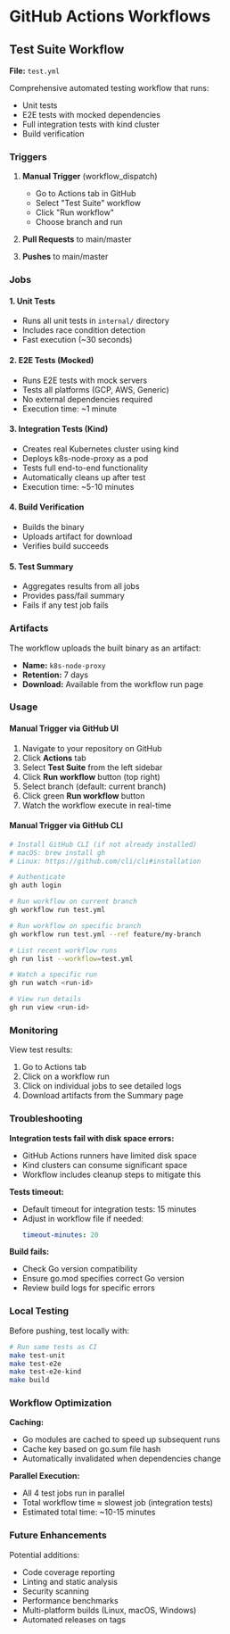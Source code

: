 # GitHub Actions Workflows

## Test Suite Workflow

**File:** `test.yml`

Comprehensive automated testing workflow that runs:
- Unit tests
- E2E tests with mocked dependencies
- Full integration tests with kind cluster
- Build verification

### Triggers

1. **Manual Trigger** (workflow_dispatch)
   - Go to Actions tab in GitHub
   - Select "Test Suite" workflow
   - Click "Run workflow"
   - Choose branch and run

2. **Pull Requests** to main/master
3. **Pushes** to main/master

### Jobs

#### 1. Unit Tests
- Runs all unit tests in `internal/` directory
- Includes race condition detection
- Fast execution (~30 seconds)

#### 2. E2E Tests (Mocked)
- Runs E2E tests with mock servers
- Tests all platforms (GCP, AWS, Generic)
- No external dependencies required
- Execution time: ~1 minute

#### 3. Integration Tests (Kind)
- Creates real Kubernetes cluster using kind
- Deploys k8s-node-proxy as a pod
- Tests full end-to-end functionality
- Automatically cleans up after test
- Execution time: ~5-10 minutes

#### 4. Build Verification
- Builds the binary
- Uploads artifact for download
- Verifies build succeeds

#### 5. Test Summary
- Aggregates results from all jobs
- Provides pass/fail summary
- Fails if any test job fails

### Artifacts

The workflow uploads the built binary as an artifact:
- **Name:** `k8s-node-proxy`
- **Retention:** 7 days
- **Download:** Available from the workflow run page

### Usage

#### Manual Trigger via GitHub UI

1. Navigate to your repository on GitHub
2. Click **Actions** tab
3. Select **Test Suite** from the left sidebar
4. Click **Run workflow** button (top right)
5. Select branch (default: current branch)
6. Click green **Run workflow** button
7. Watch the workflow execute in real-time

#### Manual Trigger via GitHub CLI

```bash
# Install GitHub CLI (if not already installed)
# macOS: brew install gh
# Linux: https://github.com/cli/cli#installation

# Authenticate
gh auth login

# Run workflow on current branch
gh workflow run test.yml

# Run workflow on specific branch
gh workflow run test.yml --ref feature/my-branch

# List recent workflow runs
gh run list --workflow=test.yml

# Watch a specific run
gh run watch <run-id>

# View run details
gh run view <run-id>
```

### Monitoring

View test results:
1. Go to Actions tab
2. Click on a workflow run
3. Click on individual jobs to see detailed logs
4. Download artifacts from the Summary page

### Troubleshooting

**Integration tests fail with disk space errors:**
- GitHub Actions runners have limited disk space
- Kind clusters can consume significant space
- Workflow includes cleanup steps to mitigate this

**Tests timeout:**
- Default timeout for integration tests: 15 minutes
- Adjust in workflow file if needed:
  ```yaml
  timeout-minutes: 20
  ```

**Build fails:**
- Check Go version compatibility
- Ensure go.mod specifies correct Go version
- Review build logs for specific errors

### Local Testing

Before pushing, test locally with:

```bash
# Run same tests as CI
make test-unit
make test-e2e
make test-e2e-kind
make build
```

### Workflow Optimization

**Caching:**
- Go modules are cached to speed up subsequent runs
- Cache key based on go.sum file hash
- Automatically invalidated when dependencies change

**Parallel Execution:**
- All 4 test jobs run in parallel
- Total workflow time ≈ slowest job (integration tests)
- Estimated total time: ~10-15 minutes

### Future Enhancements

Potential additions:
- Code coverage reporting
- Linting and static analysis
- Security scanning
- Performance benchmarks
- Multi-platform builds (Linux, macOS, Windows)
- Automated releases on tags
